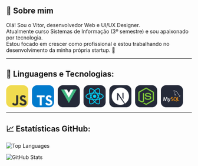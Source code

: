 ## 👋 Sobre mim

Olá! Sou o Vitor, desenvolvedor Web e UI/UX Designer.  
Atualmente curso Sistemas de Informação (3º semestre) e sou apaixonado por tecnologia.  
Estou focado em crescer como profissional e estou trabalhando no desenvolvimento da minha própria startup. 🚀

---

## 🚀 Linguagens e Tecnologias:

<div style="display: flex; flex-wrap: wrap; gap: 10px;">
  <img width="60" alt="JavaScript" title="JavaScript" src="https://github.com/tandpfun/skill-icons/raw/main/icons/JavaScript.svg" />
  <img width="60" alt="TypeScript" title="TypeScript" src="https://github.com/tandpfun/skill-icons/raw/main/icons/TypeScript.svg" />
  <img width="60" alt="Vue.js" title="Vue.js" src="https://github.com/tandpfun/skill-icons/raw/main/icons/VueJS-Dark.svg" />
  <img width="60" alt="React" title="React" src="https://github.com/tandpfun/skill-icons/raw/main/icons/React-Dark.svg" />
  <img width="60" alt="Next.js" title="Next.js" src="https://github.com/tandpfun/skill-icons/raw/main/icons/NextJS-Dark.svg" />
  <img width="60" alt="Node.js" title="Node.js" src="https://github.com/tandpfun/skill-icons/raw/main/icons/NodeJS-Dark.svg" />
  <img width="60" alt="MySQL" title="MySQL" src="https://github.com/tandpfun/skill-icons/raw/main/icons/MySQL-Dark.svg" />
</div>

---

## 📈 Estatísticas GitHub:

<p align="left">
  <img height="160" src="https://github-readme-stats.vercel.app/api/top-langs/?username=vitordsb&theme=tokyonight&layout=compact&custom_title=Habilidades" alt="Top Languages" />
</p>

<p align="left">
  <img height="160" src="https://github-readme-stats.vercel.app/api?username=vitordsb&show_icons=true&theme=tokyonight&locale=pt-br" alt="GitHub Stats" />
</p>
